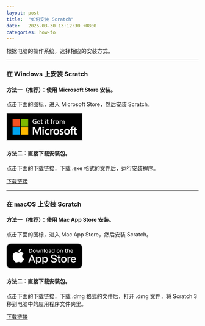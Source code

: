 ```yaml
---
layout: post
title:  "如何安装 Scratch"
date:   2025-03-30 13:12:30 +0800
categories: how-to
---
```


根据电脑的操作系统，选择相应的安装方式。

---


### 在 Windows 上安装 Scratch

#### 方法一（推荐）：使用 Microsoft Store 安装。

点击下面的图标，进入 Microsoft Store，然后安装 Scratch。

<a href="https://www.microsoft.com/store/apps/9pfgj25jl6x3?cid=storebadge&ocid=badge">
    <img src="/assets/img/How-to-install-Scratch/windows-store-badge.svg" alt="Windows Store Badge" width="200">
</a>

#### 方法二：直接下载安装包。

点击下面的下载链接，下载 .exe 格式的文件后，运行安装程序。

[下载链接](https://dpfy.sharepoint.com/:u:/s/maker/ESkl_DQkESBHh0Wf6qvBoxEBlNzoZDHvVCkw3SgUgVXEeA)

---


### 在 macOS 上安装 Scratch

#### 方法一（推荐）：使用 Mac App Store 安装。

点击下面的图标，进入 Mac App Store，然后安装 Scratch。

<a href="https://apps.apple.com/us/app/scratch-desktop/id1446785996?mt=12">
    <img src="/assets/img/How-to-install-Scratch/mac-store-badge.svg" alt="Mac App Store Badge" width="200">
</a>

#### 方法二：直接下载安装包。

点击下面的下载链接，下载 .dmg 格式的文件后，打开 .dmg 文件，将 Scratch 3 移到电脑中的应用程序文件夹里。

[下载链接](https://dpfy.sharepoint.com/:u:/s/maker/EVq020e2wwJCj4hClvpMS38BuAXxVdWqeAtEVLVi8AkjgA)

